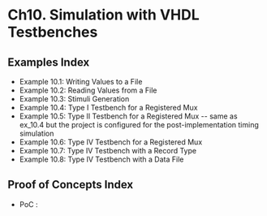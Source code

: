 # Ch10. Simulation with VHDL Testbenches

## Examples Index
* Example 10.1: Writing Values to a File
* Example 10.2: Reading Values from a File
* Example 10.3: Stimuli Generation
* Example 10.4: Type I Testbench for a Registered Mux
* Example 10.5: Type II Testbench for a Registered Mux
-- same as ex_10.4 but the project is configured for the post-implementation timing simulation
* Example 10.6: Type IV Testbench for a Registered Mux
* Example 10.7: Type IV Testbench with a Record Type
* Example 10.8: Type IV Testbench with a Data File

## Proof of Concepts Index
* PoC :  
